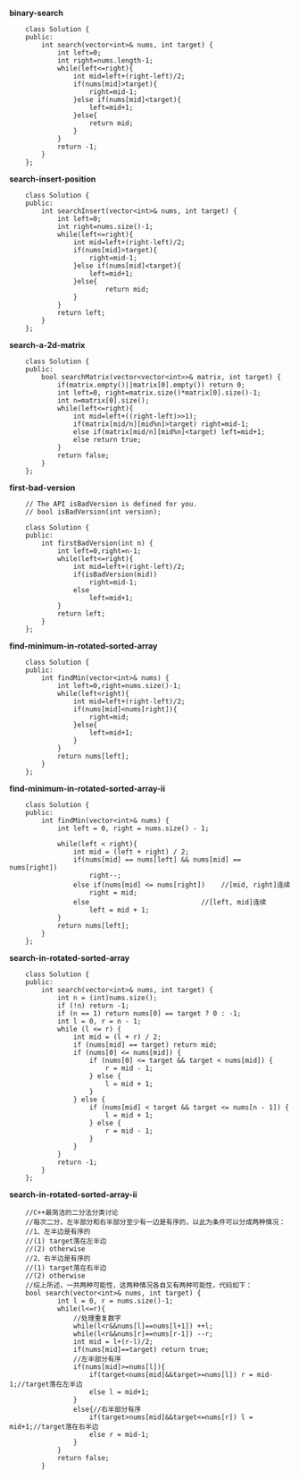 
**binary-search**

        class Solution {
        public:
            int search(vector<int>& nums, int target) {
                int left=0;
                int right=nums.length-1;
                while(left<=right){
                    int mid=left+(right-left)/2;
                    if(nums[mid]>target){
                        right=mid-1;
                    }else if(nums[mid]<target){
                        left=mid+1;
                    }else{
                        return mid;
                    }
                }
                return -1;
            }
        };

**search-insert-position**

        class Solution {
        public:
            int searchInsert(vector<int>& nums, int target) {
                int left=0;
                int right=nums.size()-1;
                while(left<=right){
                    int mid=left+(right-left)/2;
                    if(nums[mid]>target){
                        right=mid-1;
                    }else if(nums[mid]<target){
                        left=mid+1;
                    }else{
                            return mid;
                    }
                }
                return left;
            }
        };

**search-a-2d-matrix**

        class Solution {
        public:
            bool searchMatrix(vector<vector<int>>& matrix, int target) {
                if(matrix.empty()||matrix[0].empty()) return 0;
                int left=0, right=matrix.size()*matrix[0].size()-1;
                int n=matrix[0].size();
                while(left<=right){
                    int mid=left+((right-left)>>1);
                    if(matrix[mid/n][mid%n]>target) right=mid-1;
                    else if(matrix[mid/n][mid%n]<target) left=mid+1;
                    else return true;
                }
                return false;
            }
        };

**first-bad-version**

        // The API isBadVersion is defined for you.
        // bool isBadVersion(int version);

        class Solution {
        public:
            int firstBadVersion(int n) {
                int left=0,right=n-1;
                while(left<=right){
                    int mid=left+(right-left)/2;
                    if(isBadVersion(mid))
                        right=mid-1;
                    else
                        left=mid+1;
                }
                return left;
            }
        };

**find-minimum-in-rotated-sorted-array**

        class Solution {
        public:
            int findMin(vector<int>& nums) {
                int left=0,right=nums.size()-1;
                while(left<right){
                    int mid=left+(right-left)/2;
                    if(nums[mid]<nums[right]){
                        right=mid;
                    }else{
                        left=mid+1;
                    }
                }
                return nums[left];
            }
        };

**find-minimum-in-rotated-sorted-array-ii**

        class Solution {
        public:
            int findMin(vector<int>& nums) {
                int left = 0, right = nums.size() - 1;

                while(left < right){
                    int mid = (left + right) / 2;
                    if(nums[mid] == nums[left] && nums[mid] == nums[right])
                        right--;
                    else if(nums[mid] <= nums[right])    //[mid, right]连续
                        right = mid;
                    else                            //[left, mid]连续
                        left = mid + 1;    
                }
                return nums[left];
            }
        };

**search-in-rotated-sorted-array**

        class Solution {
        public:
            int search(vector<int>& nums, int target) {
                int n = (int)nums.size();
                if (!n) return -1;
                if (n == 1) return nums[0] == target ? 0 : -1;
                int l = 0, r = n - 1;
                while (l <= r) {
                    int mid = (l + r) / 2;
                    if (nums[mid] == target) return mid;
                    if (nums[0] <= nums[mid]) {
                        if (nums[0] <= target && target < nums[mid]) {
                            r = mid - 1;
                        } else {
                            l = mid + 1;
                        }
                    } else {
                        if (nums[mid] < target && target <= nums[n - 1]) {
                            l = mid + 1;
                        } else {
                            r = mid - 1;
                        }
                    }
                }
                return -1;
            }
        };

**search-in-rotated-sorted-array-ii**

        //C++最简洁的二分法分类讨论
        //每次二分，左半部分和右半部分至少有一边是有序的，以此为条件可以分成两种情况：
        //1、左半边是有序的
        //(1) target落在左半边
        //(2) otherwise
        //2、右半边是有序的
        //(1) target落在右半边
        //(2) otherwise
        //综上所述，一共两种可能性，这两种情况各自又有两种可能性，代码如下：
        bool search(vector<int>& nums, int target) {
                int l = 0, r = nums.size()-1;
                while(l<=r){
                    //处理重复数字
                    while(l<r&&nums[l]==nums[l+1]) ++l;
                    while(l<r&&nums[r]==nums[r-1]) --r;
                    int mid = l+(r-l)/2;
                    if(nums[mid]==target) return true;
                    //左半部分有序
                    if(nums[mid]>=nums[l]){
                        if(target<nums[mid]&&target>=nums[l]) r = mid-1;//target落在左半边
                        else l = mid+1;
                    }
                    else{//右半部分有序
                        if(target>nums[mid]&&target<=nums[r]) l = mid+1;//target落在右半边
                        else r = mid-1;
                    }
                }
                return false;
            }

